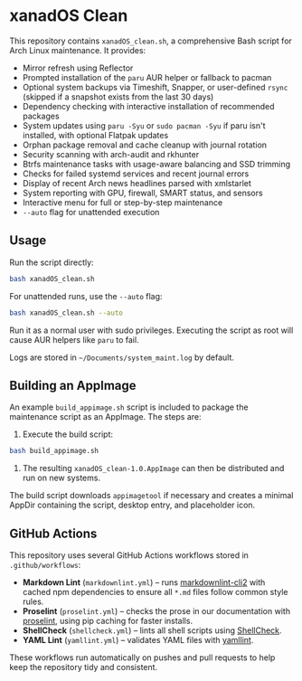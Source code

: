 # xanadOS Clean

This repository contains `xanadOS_clean.sh`, a comprehensive Bash script for
Arch Linux maintenance. It provides:

- Mirror refresh using Reflector
- Prompted installation of the `paru` AUR helper or fallback to pacman
- Optional system backups via Timeshift, Snapper, or user-defined `rsync` \
  (skipped if a snapshot exists from the last 30 days)
- Dependency checking with interactive installation of recommended packages
- System updates using `paru -Syu` or `sudo pacman -Syu` if paru isn't
  installed, with optional Flatpak updates
- Orphan package removal and cache cleanup with journal rotation
- Security scanning with arch-audit and rkhunter
- Btrfs maintenance tasks with usage-aware balancing and SSD trimming
- Checks for failed systemd services and recent journal errors
- Display of recent Arch news headlines parsed with xmlstarlet
- System reporting with GPU, firewall, SMART status, and sensors
- Interactive menu for full or step-by-step maintenance
- `--auto` flag for unattended execution

## Usage

Run the script directly:

```bash
bash xanadOS_clean.sh
```

For unattended runs, use the `--auto` flag:

```bash
bash xanadOS_clean.sh --auto
```

Run it as a normal user with sudo privileges. Executing the script as root will
cause AUR helpers like `paru` to fail.

Logs are stored in `~/Documents/system_maint.log` by default.

## Building an AppImage

An example `build_appimage.sh` script is included to package the maintenance
script as an AppImage. The steps are:

1. Execute the build script:

```bash
bash build_appimage.sh
```

1. The resulting `xanadOS_clean-1.0.AppImage` can then be distributed and run
   on new systems.

The build script downloads `appimagetool` if necessary and creates a minimal
AppDir containing the script, desktop entry, and placeholder icon.

## GitHub Actions

This repository uses several GitHub Actions workflows stored in
`.github/workflows`:

- **Markdown Lint** (`markdownlint.yml`) – runs
  [markdownlint-cli2](https://github.com/DavidAnson/markdownlint-cli2) with
  cached npm dependencies to ensure all `*.md` files follow common style rules.
- **Proselint** (`proselint.yml`) – checks the prose in our documentation with
  [proselint](https://github.com/amperser/proselint), using pip caching for
  faster installs.
- **ShellCheck** (`shellcheck.yml`) – lints all shell scripts using
  [ShellCheck](https://github.com/koalaman/shellcheck).
- **YAML Lint** (`yamllint.yml`) – validates YAML files with
  [yamllint](https://github.com/adrienverge/yamllint).

These workflows run automatically on pushes and pull requests to help keep the
repository tidy and consistent.
